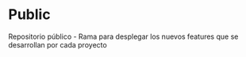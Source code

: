 # Public
Repositorio público -
Rama para desplegar los nuevos features que se desarrollan por cada proyecto
